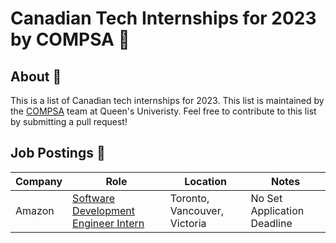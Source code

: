 # Canadian Tech Internships for 2023 by COMPSA 👑

## About 🧠

This is a list of Canadian tech internships for 2023. This list is maintained by the [COMPSA](https://compsa.ca) team at Queen's Univeristy. Feel free to contribute to this list by submitting a pull request!

## Job Postings 💼

| Company | Role                                                                                                                             | Location                     | Notes                       |
| ------- | -------------------------------------------------------------------------------------------------------------------------------- | ---------------------------- | --------------------------- |
| Amazon  | [Software Development Engineer Intern](https://www.amazon.jobs/zh/jobs/2114265/software-development-engineer-intern-2023-canada) | Toronto, Vancouver, Victoria | No Set Application Deadline |
